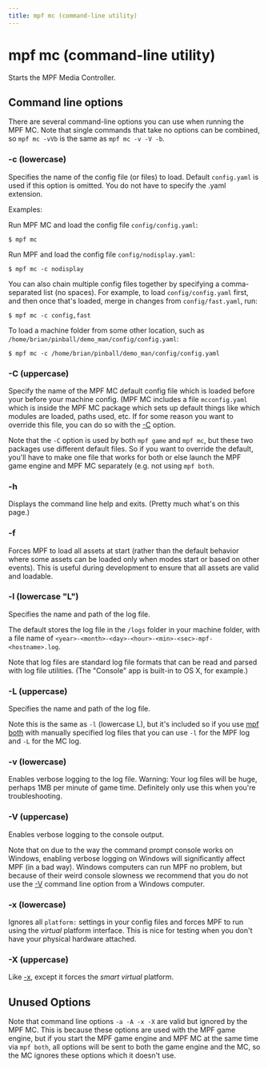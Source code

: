 ```yaml
---
title: mpf mc (command-line utility)
---
```


# mpf mc (command-line utility)


Starts the MPF Media Controller.

## Command line options

There are several command-line options you can use when running the MPF
MC. Note that single commands that take no options can be combined, so
`mpf mc -vVb` is the same as `mpf mc -v -V -b`.

### -c (lowercase)

Specifies the name of the config file (or files) to load. Default
`config.yaml` is used if this option is omitted. You do not have to
specify the .yaml extension.

Examples:

Run MPF MC and load the config file `config/config.yaml`:

``` console
$ mpf mc
```

Run MPF and load the config file `config/nodisplay.yaml`:

``` console
$ mpf mc -c nodisplay
```

You can also chain multiple config files together by specifying a
comma-separated list (no spaces). For example, to load
`config/config.yaml` first, and then once that's loaded, merge in
changes from `config/fast.yaml`, run:

``` console
$ mpf mc -c config,fast
```

To load a machine folder from some other location, such as
`/home/brian/pinball/demo_man/config/config.yaml`:

``` console
$ mpf mc -c /home/brian/pinball/demo_man/config/config.yaml
```

### -C (uppercase)

Specify the name of the MPF MC default config file which is loaded
before your before your machine config. (MPF MC includes a file
`mcconfig.yaml` which is inside the MPF MC package which sets up default
things like which modules are loaded, paths used, etc. If for some
reason you want to override this file, you can do so with the
[-C](#) option.

Note that the `-C` option is used by both `mpf game` and `mpf mc`, but
these two packages use different default files. So if you want to
override the default, you'll have to make one file that works for both
or else launch the MPF game engine and MPF MC separately (e.g. not using
`mpf both`.

### -h

Displays the command line help and exits. (Pretty much what's on this
page.)

### -f

Forces MPF to load all assets at start (rather than the default behavior
where some assets can be loaded only when modes start or based on other
events). This is useful during development to ensure that all assets are
valid and loadable.

### -l (lowercase "L")

Specifies the name and path of the log file.

The default stores the log file in the `/logs` folder in your machine
folder, with a file name of
`<year>-<month>-<day>-<hour>-<min>-<sec>-mpf-<hostname>.log`.

Note that log files are standard log file formats that can be read and
parsed with log file utilities. (The "Console" app is built-in to OS
X, for example.)

### -L (uppercase)

Specifies the name and path of the log file.

Note this is the same as `-l` (lowercase L), but it's included so if
you use [mpf both](both.md) with manually
specified log files that you can use `-l` for the MPF log and `-L` for
the MC log.

### -v (lowercase)

Enables verbose logging to the log file. Warning: Your log files will be
huge, perhaps 1MB per minute of game time. Definitely only use this when
you're troubleshooting.

### -V (uppercase)

Enables verbose logging to the console output.

Note that on due to the way the command prompt console works on Windows,
enabling verbose logging on Windows will significantly affect MPF (in a
bad way). Windows computers can run MPF no problem, but because of their
weird console slowness we recommend that you do not use the
[-V](#) command line option from a Windows computer.

### -x (lowercase)

Ignores all `platform:` settings in your config files and forces MPF to
run using the *virtual* platform interface. This is nice for testing
when you don't have your physical hardware attached.

### -X (uppercase)

Like [-x](#), except it forces the *smart virtual* platform.

## Unused Options

Note that command line options `-a -A -x -X` are valid but ignored by
the MPF MC. This is because these options are used with the MPF game
engine, but if you start the MPF game engine and MPF MC at the same time
via `mpf both`, all options will be sent to both the game engine and the
MC, so the MC ignores these options which it doesn't use.
